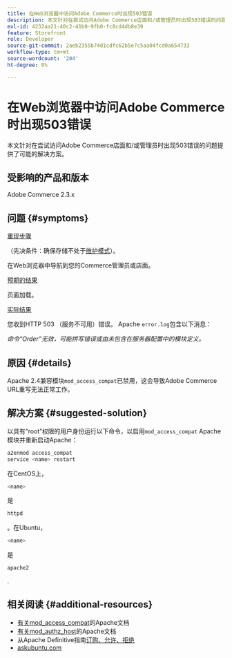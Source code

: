 ```yaml
---
title: 在Web浏览器中访问Adobe Commerce时出现503错误
description: 本文针对在尝试访问Adobe Commerce店面和/或管理员时出现503错误的问题提供了可能的解决方案。
exl-id: 4232aa21-40c2-41b0-9fb0-fc8cd4db8e39
feature: Storefront
role: Developer
source-git-commit: 2aeb2355b74d1cdfc62b5e7c5aa04fcd0a654733
workflow-type: tm+mt
source-wordcount: '204'
ht-degree: 0%

---
```


# 在Web浏览器中访问Adobe Commerce时出现503错误

本文针对在尝试访问Adobe Commerce店面和/或管理员时出现503错误的问题提供了可能的解决方案。

## 受影响的产品和版本

Adobe Commerce 2.3.x

## 问题 {#symptoms}

<u>重现步骤</u>

（先决条件：确保存储不处于[维护模式](https://experienceleague.adobe.com/en/docs/commerce-operations/configuration-guide/cli/set-mode#config-mode-show)）。

在Web浏览器中导航到您的Commerce管理员或店面。

<u>预期的结果</u>

页面加载。

<u>实际结果</u>

您收到HTTP 503 （服务不可用）错误。 Apache `error.log`包含以下消息：

*命令“Order”无效，可能拼写错误或由未包含在服务器配置中的模块定义。*

## 原因 {#details}

Apache 2.4兼容模块`mod_access_compat`已禁用，这会导致Adobe Commerce URL重写无法正常工作。

## 解决方案 {#suggested-solution}

以具有“root”权限的用户身份运行以下命令，以启用`mod_access_compat` Apache模块并重新启动Apache：

```bash
a2enmod access_compat
service <name> restart
```

在CentOS上，

```bash
<name>
```

是

```bash
httpd
```

。在Ubuntu，

```bash
<name>
```

是

```bash
apache2
```

.

## 相关阅读 {#additional-resources}

* [有关mod\_access\_compat](https://httpd.apache.org/docs/current/mod/mod_access_compat.html)的Apache文档
* [有关mod\_authz\_host](https://httpd.apache.org/docs/current/mod/mod_authz_host.html)的Apache文档
* 从Apache Definitive指南[订购、允许、拒绝](https://docstore.mik.ua/orelly/linux/apache/ch05_06.htm)
* [askubuntu.com](https://askubuntu.com/questions/335228/changes-in-apache-config-between-12-04-2-and-12-04-3-lts)
